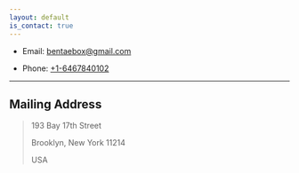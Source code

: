 ```yaml
---
layout: default
is_contact: true
---
```


* Email: [bentaebox@gmail.com](mailto:bentaebox@gmail.com)

* Phone: [+1-6467840102](tel:+1-6467840102)

---

## Mailing Address

> 193 Bay 17th Street
>
> Brooklyn, New York 11214
>
> USA
